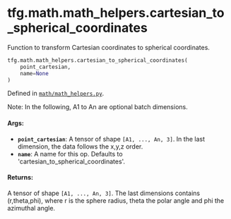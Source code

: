 <div itemscope itemtype="http://developers.google.com/ReferenceObject">
<meta itemprop="name" content="tfg.math.math_helpers.cartesian_to_spherical_coordinates" />
<meta itemprop="path" content="Stable" />
</div>

# tfg.math.math_helpers.cartesian_to_spherical_coordinates

Function to transform Cartesian coordinates to spherical coordinates.

``` python
tfg.math.math_helpers.cartesian_to_spherical_coordinates(
    point_cartesian,
    name=None
)
```



Defined in [`math/math_helpers.py`](https://cs.corp.google.com/#piper///depot/google3/third_party/py/tensorflow_graphics/math/math_helpers.py).

<!-- Placeholder for "Used in" -->

Note:
  In the following, A1 to An are optional batch dimensions.

#### Args:

* <b>`point_cartesian`</b>: A tensor of shape `[A1, ..., An, 3]`. In the last
    dimension, the data follows the x,y,z order.
* <b>`name`</b>: A name for this op. Defaults to 'cartesian_to_spherical_coordinates'.


#### Returns:

A tensor of shape `[A1, ..., An, 3]`. The last dimensions contains
(r,theta,phi), where r is the sphere radius, theta the polar angle and phi
the azimuthal angle.